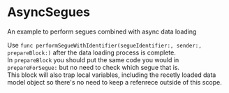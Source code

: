 # AsyncSegues
An example to perform segues combined with async data loading

Use `func performSegueWithIdentifier(segueIdentifier:, sender:, prepareBlock:)` after the data loading process is complete.<BR>
In `prepareBlock` you should put the same code you would in `prepareForSegue:` but no need to check which segue that is.<BR>
This block will also trap local variables, including the recetly loaded data model object so there's no need to keep a refenrece outside of this scope.
